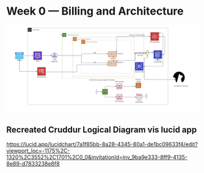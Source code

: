 # Week 0 — Billing and Architecture

![Cruddur Screenshot](./_docs/assets/Cruddur_Logical_Diagram.jpeg)

## Recreated Cruddur Logical Diagram vis lucid app


https://lucid.app/lucidchart/7a1f85bb-8a28-4345-80a1-de1bc09633f4/edit?viewport_loc=-1175%2C-1320%2C3552%2C1701%2C0_0&invitationId=inv_9ba9e333-8ff9-4135-8e89-d7833238e8f8
